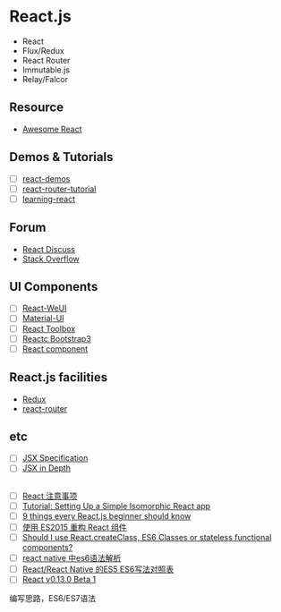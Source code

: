 # React.js
- React
- Flux/Redux
- React Router
- Immutable.js
- Relay/Falcor

## Resource
- [Awesome React](https://github.com/enaqx/awesome-react)

## Demos & Tutorials
- [ ] [react-demos](https://github.com/ruanyf/react-demos)
- [ ] [react-router-tutorial](https://github.com/ruanyf/react-router-tutorial)
- [ ] [learning-react](https://github.com/yiminghe/learning-react)

## Forum
- [React Discuss](https://discuss.reactjs.org/)
- [Stack Overflow](https://stackoverflow.com/questions/tagged/reactjs)

## UI Components
- [ ] [React-WeUI](https://github.com/weui/react-weui)
- [ ] [Material-UI](https://github.com/callemall/material-ui)
- [ ] [React Toolbox](https://github.com/react-toolbox/react-toolbox)
- [ ] [Reactc Bootstrap3](https://github.com/react-bootstrap/react-bootstrap)
- [ ] [React component](https://github.com/cd-fe/react-component)

## React.js facilities
- [Redux](https://github.com/reactjs/redux)
- [react-router](https://github.com/reactjs/react-router)

## etc
- [ ] [JSX Specification](https://facebook.github.io/jsx/)
- [ ] [JSX in Depth](http://facebook.github.io/react/docs/jsx-in-depth.html)

##
- [ ] [React 注意事项](https://annatarhe.github.io/2015/11/07/react-hell.html)
- [ ] [Tutorial: Setting Up a Simple Isomorphic React app](http://jmfurlott.com/tutorial-setting-up-a-simple-isomorphic-react-app/)
- [ ] [9 things every React.js beginner should know](https://camjackson.net/post/9-things-every-reactjs-beginner-should-know)
- [ ] [使用 ES2015 重构 React 组件](https://csspod.com/refactoring-react-components-to-es2015-classes/)
- [ ] [Should I use React.createClass, ES6 Classes or stateless functional components?](http://jamesknelson.com/should-i-use-react-createclass-es6-classes-or-stateless-functional-components/)
- [ ] [react native 中es6语法解析](http://www.cnblogs.com/rubylouvre/p/5025646.html)
- [ ] [React/React Native 的ES5 ES6写法对照表](http://bbs.reactnative.cn/topic/15/react-react-native-的es5-es6写法对照表)
- [ ] [React v0.13.0 Beta 1](https://facebook.github.io/react/blog/2015/01/27/react-v0.13.0-beta-1.html)

编写思路，ES6/ES7语法
